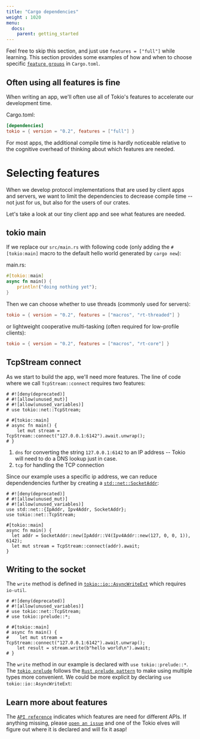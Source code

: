 ```yaml
---
title: "Cargo dependencies"
weight : 1020
menu:
  docs:
    parent: getting_started
---
```


Feel free to skip this section, and just use `features = ["full"]` while
learning. This section provides some examples of how and when to choose
specific [`feature groups`] in `Cargo.toml`.

## Often using all features is fine

When writing an app, we'll often use all of Tokio's features to accelerate
our development time.

Cargo.toml:
```toml
[dependencies]
tokio = { version = "0.2", features = ["full"] }
```

For most apps, the additional compile time is hardly noticeable relative to the
cognitive overhead of thinking about which features are needed.

# Selecting features

When we develop protocol implementations that are used by client apps and
servers, we want to limit the dependencies to decrease compile time --
not just for us, but also for the users of our crates.

Let's take a look at our tiny client app and see what features are needed.

## tokio main

If we replace our `src/main.rs` with following code (only adding the
`#[tokio:main]` macro to the default hello world generated by `cargo new`):

main.rs:
```rust
#[tokio::main]
async fn main() {
    println!("doing nothing yet");
}
```

Then we can choose whether to use threads (commonly used for servers):

```toml
tokio = { version = "0.2", features = ["macros", "rt-threaded"] }
```

or lightweight cooperative multi-tasking
(often required for low-profile clients):

```toml
tokio = { version = "0.2", features = ["macros", "rt-core"] }
```

## TcpStream connect

As we start to build the app, we'll need more features.  The line of code
where we call `TcpStream::connect` requires two features:


```rust,no_run
# #![deny(deprecated)]
# #![allow(unused_mut)]
# #![allow(unused_variables)]
# use tokio::net::TcpStream;

# #[tokio::main]
# async fn main() {
    let mut stream = TcpStream::connect("127.0.0.1:6142").await.unwrap();
# }
```


1. `dns` for converting the string `127.0.0.1:6142` to an IP address -- Tokio
will need to do a DNS lookup just in case.
2. `tcp` for handling the TCP connection


Since our example uses a specific ip address, we can reduce dependendencies
further by creating a [`std::net::SocketAddr`]:

```rust,no_run
# #![deny(deprecated)]
# #![allow(unused_mut)]
# #![allow(unused_variables)]
use std::net::{IpAddr, Ipv4Addr, SocketAddr};
use tokio::net::TcpStream;

#[tokio::main]
async fn main() {
  let addr = SocketAddr::new(IpAddr::V4(Ipv4Addr::new(127, 0, 0, 1)), 6142);
  let mut stream = TcpStream::connect(addr).await;
}
```

## Writing to the socket

The `write` method is defined in [`tokio::io::AsyncWriteExt`] which requires
`io-util`.

```rust,no_run
# #![deny(deprecated)]
# #![allow(unused_variables)]
# use tokio::net::TcpStream;
# use tokio::prelude::*;

# #[tokio::main]
# async fn main() {
#    let mut stream = TcpStream::connect("127.0.0.1:6142").await.unwrap();
    let result = stream.write(b"hello world\n").await;
# }

```

The `write` method in our example is declared with `use tokio::prelude::*`.
The [`tokio prelude`] follows the [`Rust prelude pattern`] to make using
multiple types more convenient.  We could be more explicit by declaring `use tokio::io::AsyncWriteExt`:


## Learn more about features

The [`API reference`] indicates which features are need for different APIs.
If anything missing, please [`open an issue`] and one of the Tokio elves
will figure out where it is declared and will fix it asap!

[`feature groups`]: https://doc.rust-lang.org/cargo/reference/manifest.html#the-features-section
[`std::net::SocketAddr`]: https://doc.rust-lang.org/std/net/enum.SocketAddr.html
[`tokio::io::AsyncWriteExt`]: https://docs.rs/tokio/*/tokio/io/trait.AsyncWriteExt.html
[`tokio prelude`]: https://docs.rs/tokio/0.2.9/tokio/prelude/index.html
[`Rust prelude pattern`]: https://doc.rust-lang.org/std/prelude/index.html#other-preludes
[`API reference`]: https://docs.rs/tokio/
[`open an issue`]: https://github.com/tokio-rs/tokio/issues/new
